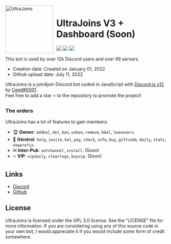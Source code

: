<img width="150" height="150" align="left" style="float: left; margin: 0 10px 0 0;" alt="UltraJoins" src="https://cdn.discordapp.com/avatars/993439727409692693/756b13317a19532f9c3ceb8772c229e3.png?width=115&height=115">  

# UltraJoins V3 + Dashboard (Soon)

[![](https://img.shields.io/discord/982712971782406244.svg?logo=discord&colorB=7289DA)](https://discord.gg/S92bvtRwSE)
[![](https://img.shields.io/badge/discord.js-v13.0.0--dev-blue.svg?logo=npm)](https://github.com/discordjs)
[![](https://img.shields.io/badge/paypal-donate-blue.svg)](https://www.paypal.me/niondiscord)

This bot is used by over 12k Discord users and over 99 servers.

* Creation date: Created on January 01, 2022
* Github upload date: July 11, 2022

UltraJoins is a join4join Discord bot coded in JavaScript with [Discord.js v12](https://discord.js.org) by [Ceed#0001](https://github.com/ceedledev).  
Feel free to add a star ⭐ to the repository to promote the project!

### The orders

UltraJoins has a lot of features to gain members:

*   🏆 **Owner**: `addbal`, `del`, `ban`, `unban`, `remove`, `bbal`, `leaveserv`. 
*   💎 **Général**: `help`, `invite`, `bal`, `pay`, `check`, `info`, `buy`, `giftcode`, `daily`, `stats`, `newprefix`.
*   ✉ **Inter-Pub**: `setchannel`, `install`. (Soon)
*   ⭐ **VIP**: `vipdaily`, `clearlogs`, `buyvip`. (Soon)

## Links

*   [Discord](https://discord.gg/S92bvtRwSE)
*   [Github](https://github.com/UltraJoins)

## License

UltraJoins is licensed under the GPL 3.0 license. See the “LICENSE” file for more information. If you are considering using any of this source code in your own bot, I would appreciate it if you would include some form of credit somewhere.
